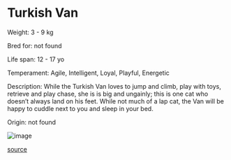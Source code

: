# Turkish Van

Weight: 3 - 9 kg

Bred for: not found 

Life span: 12 - 17 yo

Temperament: Agile, Intelligent, Loyal, Playful, Energetic

Description: While the Turkish Van loves to jump and climb, play with toys, retrieve and play chase, she is is big and ungainly; this is one cat who doesn’t always land on his feet. While not much of a lap cat, the Van will be happy to cuddle next to you and sleep in your bed. 

Origin: not found

![image](https://cdn2.thecatapi.com/images/sxIXJax6h.jpg)

[source](https://api.thecatapi.com/v1/breeds/tvan)
